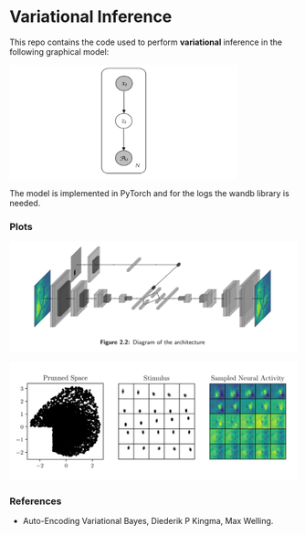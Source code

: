 # Variational Inference

This repo contains the code used to perform **variational** inference in the
following graphical model:

<img src="plots/graphical_model.png" alt="Graphical Model" width="400" height="200">


The model is implemented in PyTorch and for the logs the wandb library is
needed.

### Plots

![Architecture](plots/architecture.png)

![Samples](plots/samples.png)


### References

* Auto-Encoding Variational Bayes, Diederik P Kingma, Max Welling.
